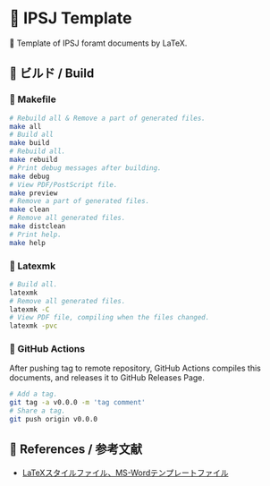 # 📘 IPSJ Template

📜 Template of IPSJ foramt documents by LaTeX.


## 🏯 ビルド / Build

### 🍊 Makefile

```bash
# Rebuild all & Remove a part of generated files.
make all
# Build all
make build
# Rebuild all.
make rebuild
# Print debug messages after building.
make debug
# View PDF/PostScript file.
make preview
# Remove a part of generated files.
make clean
# Remove all generated files.
make distclean
# Print help.
make help
```

### 🍌 Latexmk

```bash
# Build all.
latexmk
# Remove all generated files.
latexmk -C
# View PDF file, compiling when the files changed.
latexmk -pvc
```

### 🥝 GitHub Actions

After pushing tag to remote repository,
GitHub Actions compiles this documents,
and releases it to GitHub Releases Page.

```bash
# Add a tag.
git tag -a v0.0.0 -m 'tag comment'
# Share a tag.
git push origin v0.0.0
```


## 🔖 References / 参考文献

- [LaTeXスタイルファイル、MS-Wordテンプレートファイル](https://www.ipsj.or.jp/journal/submit/style.html)

<!--
## 🍋 License / ライセンス

Copyright (c) 2021-2022 k5-mot All Rights Reserved.

"k5-mot/handout-template" is under [MIT license](https://en.wikipedia.org/wiki/MIT_License).
-->

